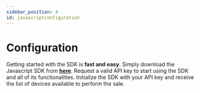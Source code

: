 ```yaml
---
sidebar_position: 4
id: javascriptconfiguration
---
```



# Configuration

Getting started with the SDK is **fast and easy**. Simply download the Javascript SDK from  [**here**](https://hpoint-cr-binaries-prod.s3.amazonaws.com/cloud/sdk/wrappers/js/6.0.0/handpoint-6.0.0.js). Request a valid API key to start using the SDK and all of its functionalities. Initialize the SDK with your API key and receive the list of devices available to perform the sale.